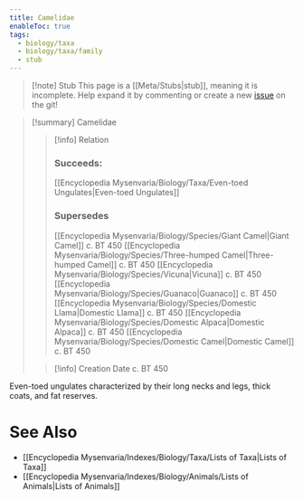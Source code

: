 ```yaml
---
title: Camelidae
enableToc: true
tags:
  - biology/taxa
  - biology/taxa/family
  - stub
---
```


> [!note] Stub
> This page is a [[Meta/Stubs|stub]], meaning it is incomplete. Help expand it by commenting or create a new [issue](https://github.com/RagtimeGal/quartz--encyclopedia-mysenvaria/issues/new/choose) on the git!


> [!summary] Camelidae
> > [!info] Relation
> > ### Succeeds:
> > [[Encyclopedia Mysenvaria/Biology/Taxa/Even-toed Ungulates|Even-toed Ungulates]]
> > ### Supersedes 
> > [[Encyclopedia Mysenvaria/Biology/Species/Giant Camel|Giant Camel]] c. BT 450
> > [[Encyclopedia Mysenvaria/Biology/Species/Three-humped Camel|Three-humped Camel]] c. BT 450
> > [[Encyclopedia Mysenvaria/Biology/Species/Vicuna|Vicuna]] c. BT 450
> > [[Encyclopedia Mysenvaria/Biology/Species/Guanaco|Guanaco]] c. BT 450
> > [[Encyclopedia Mysenvaria/Biology/Species/Domestic Llama|Domestic Llama]] c. BT 450
> > [[Encyclopedia Mysenvaria/Biology/Species/Domestic Alpaca|Domestic Alpaca]] c. BT 450
> > [[Encyclopedia Mysenvaria/Biology/Species/Domestic Camel|Domestic Camel]] c. BT 450
>
> > [!info] Creation Date
> > c. BT 450

Even-toed ungulates characterized by their long necks and legs, thick coats, and fat reserves.

# See Also
- [[Encyclopedia Mysenvaria/Indexes/Biology/Taxa/Lists of Taxa|Lists of Taxa]]
- [[Encyclopedia Mysenvaria/Indexes/Biology/Animals/Lists of Animals|Lists of Animals]]
